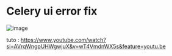 # Celery ui error fix


![image](https://github.com/user-attachments/assets/10fc39e2-e78a-4c26-86d1-4e01c1c819d1)


tuto : https://www.youtube.com/watch?si=AVrqWngpUHWgwjuX&v=wT4VmdnWX5s&feature=youtu.be
